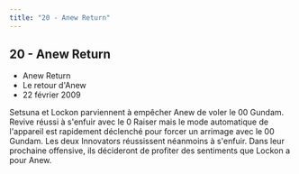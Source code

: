 ```yaml
---
title: "20 - Anew Return"
---
```


20 - Anew Return
----------------

* Anew Return
* Le retour d'Anew
* 22 février 2009


Setsuna et Lockon parviennent à empêcher Anew de voler le 00 Gundam. Revive réussi à s'enfuir avec le 0 Raiser mais le mode automatique de l'appareil est rapidement déclenché pour forcer un arrimage avec le 00 Gundam. Les deux Innovators réussissent néanmoins à s'enfuir. Dans leur prochaine offensive, ils décideront de profiter des sentiments que Lockon a pour Anew.


